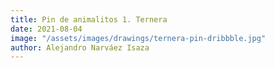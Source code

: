 ```yaml
---
title: Pin de animalitos 1. Ternera
date: 2021-08-04
image: "/assets/images/drawings/ternera-pin-dribbble.jpg"
author: Alejandro Narváez Isaza
---
```

